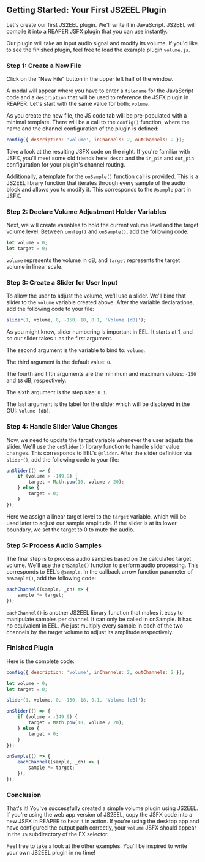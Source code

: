 ## Getting Started: Your First JS2EEL Plugin

Let's create our first JS2EEL plugin. We'll write it in JavaScript. JS2EEL will compile it into a REAPER JSFX plugin that you can use instantly.

Our plugin will take an input audio signal and modify its volume. If you'd like to see the finished plugin, feel free to load the example plugin `volume.js`.

### Step 1: Create a New File

Click on the "New File" button in the upper left half of the window.

A modal will appear where you have to enter a `filename` for the JavaScript code and a `description` that will be used to reference the JSFX plugin in REAPER. Let's start with the same value for both: `volume`.

As you create the new file, the JS code tab will be pre-populated with a minimal template. There will be a call to the `config()` function, where the name and the channel configuration of the plugin is defined:

```javascript
config({ description: 'volume', inChannels: 2, outChannels: 2 });
```

Take a look at the resulting JSFX code on the right. If you're familiar with JSFX, you'll meet some old friends here: `desc:` and the `in_pin` and `out_pin` configuration for your plugin's channel routing.

Additionally, a template for the `onSample()` function call is provided. This is a JS2EEL library function that iterates through every sample of the audio block and allows you to modify it. This corresponds to the `@sample` part in JSFX.

### Step 2: Declare Volume Adjustment Holder Variables

Next, we will create variables to hold the current volume level and the target volume level. Between `config()` and `onSample()`, add the following code:

```javascript
let volume = 0;
let target = 0;
```

`volume` represents the volume in dB, and `target` represents the target volume in linear scale.

### Step 3: Create a Slider for User Input

To allow the user to adjust the volume, we'll use a slider. We'll bind that slider to the `volume` variable created above. After the variable declarations, add the following code to your file:

```javascript
slider(1, volume, 0, -150, 18, 0.1, 'Volume [dB]');
```

As you might know, slider numbering is important in EEL. It starts at 1, and so our slider takes `1` as the first argument.

The second argument is the variable to bind to: `volume`.

The third argument is the default value: `0`.

The fourth and fifth arguments are the minimum and maximum values: `-150` and `18` dB, respectively.

The sixth argument is the step size: `0.1`.

The last argument is the label for the slider which will be displayed in the GUI: `Volume [dB]`.

### Step 4: Handle Slider Value Changes

Now, we need to update the target variable whenever the user adjusts the slider. We'll use the `onSlider()` library function to handle slider value changes. This corresponds to EEL's `@slider`. After the slider definition via `slider()`, add the following code to your file:

```javascript
onSlider(() => {
    if (volume > -149.9) {
        target = Math.pow(10, volume / 20);
    } else {
        target = 0;
    }
});
```

Here we assign a linear target level to the `target` variable, which will be used later to adjust our sample amplitude. If the slider is at its lower boundary, we set the target to 0 to mute the audio.

### Step 5: Process Audio Samples

The final step is to process audio samples based on the calculated target volume. We'll use the `onSample()` function to perform audio processing. This corresponds to EEL's `@sample`. In the callback arrow function parameter of `onSample()`, add the following code:

```javascript
eachChannel((sample, _ch) => {
    sample *= target;
});
```

`eachChannel()` is another JS2EEL library function that makes it easy to manipulate samples per channel. It can only be called in onSample. It has no equivalent in EEL. We just multiply every sample in each of the two channels by the target volume to adjust its amplitude respectively.

### Finished Plugin

Here is the complete code:

```javascript
config({ description: 'volume', inChannels: 2, outChannels: 2 });

let volume = 0;
let target = 0;

slider(1, volume, 0, -150, 18, 0.1, 'Volume [dB]');

onSlider(() => {
    if (volume > -149.9) {
        target = Math.pow(10, volume / 20);
    } else {
        target = 0;
    }
});

onSample(() => {
    eachChannel((sample, _ch) => {
        sample *= target;
    });
});
```

### Conclusion

That's it! You've successfully created a simple volume plugin using JS2EEL. If you're using the web app version of JS2EEL, copy the JSFX code into a new JSFX in REAPER to hear it in action. If you're using the desktop app and have configured the output path correctly, your `volume` JSFX should appear in the `JS` subdirectory of the FX selector.

Feel free to take a look at the other examples. You'll be inspired to write your own JS2EEL plugin in no time!
